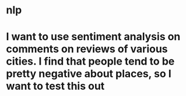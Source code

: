 # nlp
# I want to use sentiment analysis on comments on reviews of various cities. I find that people tend to be pretty negative about places, so I want to test this out
